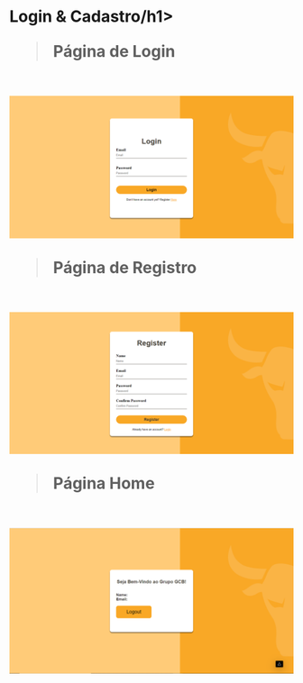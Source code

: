 <h1>Login & Cadastro/h1>

> Página de Login
<br>
<img src="./public/assets/login.png" alt="image-login">

> Página de Registro
<br>
<img src="./public/assets/register.png" alt="image-register">

> Página Home
<br>
<img src="./public/assets/home.png" alt="image-home">
